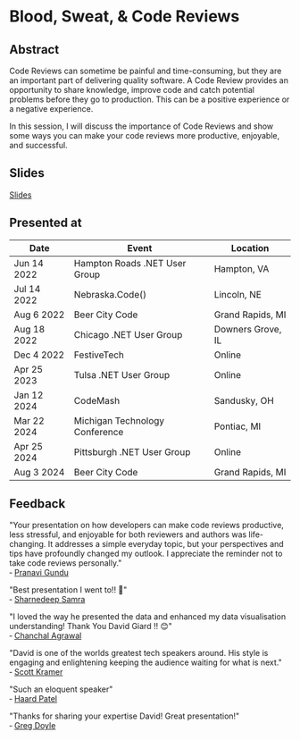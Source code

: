# Blood, Sweat, & Code Reviews

## Abstract

Code Reviews can sometime be painful and time-consuming, but they are an important part of delivering quality software. A Code Review provides an opportunity to share knowledge, improve code and catch potential problems before they go to production. This can be a positive experience or a negative experience.

In this session, I will discuss the importance of Code Reviews and show some ways you can make your code reviews more productive, enjoyable, and successful.

## Slides

[Slides](https://1drv.ms/p/s!AsEkrMBA7Ehw1a9thnUfWPgBUP3vjQ?e=fv5aZB)

## Presented at

| Date        | Event                          | Location          |
| ----------- | ------------------------------ | ----------------- |
| Jun 14 2022 | Hampton Roads .NET User Group  | Hampton, VA       |
| Jul 14 2022 | Nebraska.Code()                | Lincoln, NE       |
| Aug 6 2022  | Beer City Code                 | Grand Rapids, MI  |
| Aug 18 2022 | Chicago .NET User Group        | Downers Grove, IL |
| Dec 4 2022  | FestiveTech                    | Online            |
| Apr 25 2023 | Tulsa .NET User Group          | Online            |
| Jan 12 2024 | CodeMash                       | Sandusky, OH      |
| Mar 22 2024 | Michigan Technology Conference | Pontiac, MI       |
| Apr 25 2024 | Pittsburgh .NET User Group     | Online            |
| Aug 3 2024  | Beer City Code                 | Grand Rapids, MI  |

## Feedback

"Your presentation on how developers can make code reviews productive, less stressful, and enjoyable for both reviewers and authors was life-changing. It addresses a simple everyday topic, but your perspectives and tips have profoundly changed my outlook. I appreciate the reminder not to take code reviews personally."\
&dash; [Pranavi Gundu](https://www.linkedin.com/feed/update/urn:li:activity:7176722103813992448/)

"Best presentation I went to!! 🙏"\
 &dash; [Sharnedeep Samra](https://www.linkedin.com/feed/update/urn:li:ugcPost:7178052720694611968?commentUrn=urn%3Ali%3Acomment%3A%28ugcPost%3A7178052720694611968%2C7178053912636112896%29&dashCommentUrn=urn%3Ali%3Afsd_comment%3A%287178053912636112896%2Curn%3Ali%3AugcPost%3A7178052720694611968%29)

"I loved the way he presented the data and enhanced my data visualisation understanding! 
Thank You David Giard !! 😊"\
&dash; [Chanchal Agrawal](https://www.linkedin.com/feed/update/urn:li:ugcPost:7178052720694611968?commentUrn=urn%3Ali%3Acomment%3A%28ugcPost%3A7178052720694611968%2C7178053912636112896%29&replyUrn=urn%3Ali%3Acomment%3A%28ugcPost%3A7178052720694611968%2C7178067212245594113%29&dashCommentUrn=urn%3Ali%3Afsd_comment%3A%287178053912636112896%2Curn%3Ali%3AugcPost%3A7178052720694611968%29&dashReplyUrn=urn%3Ali%3Afsd_comment%3A%287178067212245594113%2Curn%3Ali%3AugcPost%3A7178052720694611968%29)

"David is one of the worlds greatest tech speakers around. His style is engaging and enlightening keeping the audience waiting for what is next."\
&dash; [Scott Kramer](https://www.linkedin.com/feed/update/urn:li:ugcPost:7178052720694611968?commentUrn=urn%3Ali%3Acomment%3A%28ugcPost%3A7178052720694611968%2C7179450435852754944%29&dashCommentUrn=urn%3Ali%3Afsd_comment%3A%287179450435852754944%2Curn%3Ali%3AugcPost%3A7178052720694611968%29)

"Such an eloquent speaker"\
&dash; [Haard Patel](https://www.linkedin.com/feed/update/urn:li:ugcPost:7178052720694611968?commentUrn=urn%3Ali%3Acomment%3A%28ugcPost%3A7178052720694611968%2C7178083912252891136%29&dashCommentUrn=urn%3Ali%3Afsd_comment%3A%287178083912252891136%2Curn%3Ali%3AugcPost%3A7178052720694611968%29)

"Thanks for sharing your expertise David! Great presentation!"\
&dash; [Greg Doyle](https://www.linkedin.com/feed/update/urn:li:ugcPost:7178052720694611968?commentUrn=urn%3Ali%3Acomment%3A%28ugcPost%3A7178052720694611968%2C7178098946349699072%29&dashCommentUrn=urn%3Ali%3Afsd_comment%3A%287178098946349699072%2Curn%3Ali%3AugcPost%3A7178052720694611968%29)
